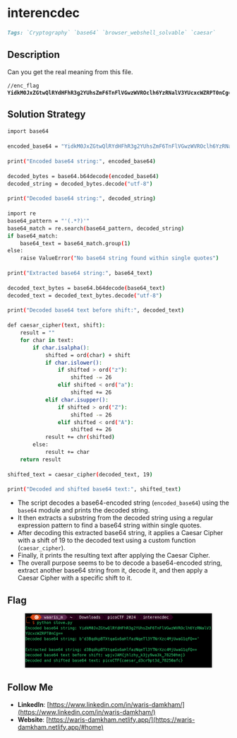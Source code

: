 # interencdec

```markdown
Tags: `Cryptography` `base64` `browser_webshell_solvable` `caesar`
```

## **Description**

Can you get the real meaning from this file.

<pre class="language-bash"><code class="lang-bash">//enc_flag
<strong>YidkM0JxZGtwQlRYdHFhR3g2YUhsZmF6TnFlVGwzWVROclh6YzRNalV3YUcxcWZRPT0nCg==
</strong></code></pre>

## **Solution Strategy**

```bash
import base64

encoded_base64 = "YidkM0JxZGtwQlRYdHFhR3g2YUhsZmF6TnFlVGwzWVROclh6YzRNalV3YUcxcWZRPT0nCg=="

print("Encoded base64 string:", encoded_base64)

decoded_bytes = base64.b64decode(encoded_base64)
decoded_string = decoded_bytes.decode("utf-8")

print("Decoded base64 string:", decoded_string)

import re
base64_pattern = "'(.*?)'"
base64_match = re.search(base64_pattern, decoded_string)
if base64_match:
    base64_text = base64_match.group(1)
else:
    raise ValueError("No base64 string found within single quotes")

print("Extracted base64 string:", base64_text)

decoded_text_bytes = base64.b64decode(base64_text)
decoded_text = decoded_text_bytes.decode("utf-8")

print("Decoded base64 text before shift:", decoded_text)

def caesar_cipher(text, shift):
    result = ""
    for char in text:
        if char.isalpha():
            shifted = ord(char) + shift
            if char.islower():
                if shifted > ord("z"):
                    shifted -= 26
                elif shifted < ord("a"):
                    shifted += 26
            elif char.isupper():
                if shifted > ord("Z"):
                    shifted -= 26
                elif shifted < ord("A"):
                    shifted += 26
            result += chr(shifted)
        else:
            result += char
    return result

shifted_text = caesar_cipher(decoded_text, 19)

print("Decoded and shifted base64 text:", shifted_text)
```

* The script decodes a base64-encoded string (`encoded_base64`) using the `base64` module and prints the decoded string.
* It then extracts a substring from the decoded string using a regular expression pattern to find a base64 string within single quotes.
* After decoding this extracted base64 string, it applies a Caesar Cipher with a shift of 19 to the decoded text using a custom function (`caesar_cipher`).
* Finally, it prints the resulting text after applying the Caesar Cipher.
* The overall purpose seems to be to decode a base64-encoded string, extract another base64 string from it, decode it, and then apply a Caesar Cipher with a specific shift to it.

## Flag

<figure><img src="../.gitbook/assets/Pasted image (8).png" alt=""><figcaption></figcaption></figure>

## Follow Me

* **LinkedIn**: [https://www.linkedin.com/in/waris-damkham/](https://www.linkedin.com/in/waris-damkham/)
* **Website**: [https://waris-damkham.netlify.app/](https://waris-damkham.netlify.app/#home)
